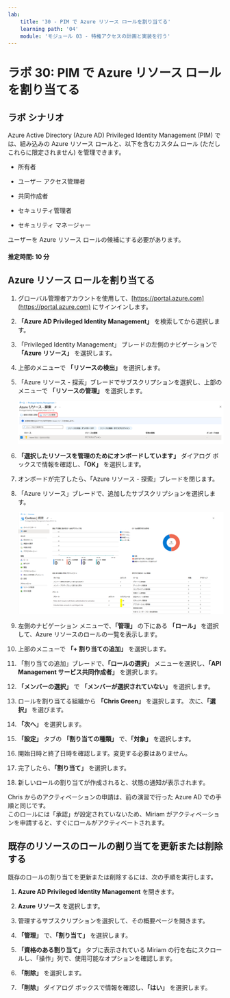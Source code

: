 ```yaml
---
lab:
    title: '30 - PIM で Azure リソース ロールを割り当てる'
    learning path: '04'
    module: 'モジュール 03 - 特権アクセスの計画と実装を行う'
---
```


# ラボ 30: PIM で Azure リソース ロールを割り当てる

## ラボ シナリオ

Azure Active Directory (Azure AD) Privileged Identity Management (PIM) では、組み込みの Azure リソース ロールと、以下を含むカスタム ロール (ただしこれらに限定されません) を管理できます。

- 所有者

- ユーザー アクセス管理者

- 共同作成者

- セキュリティ管理者

- セキュリティ マネージャー

ユーザーを Azure リソース ロールの候補にする必要があります。

#### 推定時間: 10 分

## Azure リソース ロールを割り当てる

1. グローバル管理者アカウントを使用して、[https://portal.azure.com](https://portal.azure.com) にサインインします。

2. **「Azure AD Privileged Identity Management」** を検索してから選択します。

3. 「Privileged Identity Management」 ブレードの左側のナビゲーションで **「Azure リソース」** を選択します。

4. 上部のメニューで **「リソースの検出」** を選択します。

5. 「Azure リソース - 探索」ブレードでサブスクリプションを選択し、上部のメニューで **「リソースの管理」** を選択します。

    ![サブスクリプションとリソースの管理が強調表示されている 「Azure リソース - 検出」ブレードを表示している画面イメージ](./media/lp4-mod3-pim-azure-resource-management.png)

6. **「選択したリソースを管理のためにオンボードしています」** ダイアログ ボックスで情報を確認し、**「OK」** を選択します。

7. オンボードが完了したら、「Azure リソース - 探索」ブレードを閉じます。

8. 「Azure リソース」ブレードで、追加したサブスクリプションを選択します。

    ![最近追加された Azure リソースを表示している画面イメージ](./media/lp4-mod3-pim-az-resource-overview.png)

9. 左側のナビゲーション メニューで、**「管理」** の下にある **「ロール」** を選択して、Azure リソースのロールの一覧を表示します。

10. 上部のメニューで **「+ 割り当ての追加」** を選択します。

11. 「割り当ての追加」ブレードで、**「ロールの選択」** メニューを選択し、**「API Management サービス共同作成者」** を選択します。

12. **「メンバーの選択」** で **「メンバーが選択されていない」** を選択します。

13. ロールを割り当てる組織から **「Chris Green」** を選択します。  次に、**「選択」** を選びます。

14. **「次へ」** を選択します。

15. **「設定」** タブの **「割り当ての種類」** で、**「対象」** を選択します。

16. 開始日時と終了日時を確認します。変更する必要はありません。

17. 完了したら、**「割り当て」** を選択します。

18. 新しいロールの割り当てが作成されると、状態の通知が表示されます。

Chris からのアクティベーションの申請は、前の演習で行った Azure AD での手順と同じです。   
このロールには「承認」が設定されていないため、Miriam がアクティベーションを申請すると、すぐにロールがアクティベートされます。

## 既存のリソースのロールの割り当てを更新または削除する

既存のロールの割り当てを更新または削除するには、次の手順を実行します。

1. **Azure AD Privileged Identity Management** を開きます。

2. **Azure リソース** を選択します。

3. 管理するサブスクリプションを選択して、その概要ページを開きます。

4. **「管理」** で、**「割り当て」** を選択します。

5. **「資格のある割り当て」** タブに表示されている Miriam の行を右にスクロールし、「操作」列で、使用可能なオプションを確認します。

6. **「削除」** を選択します。

7. **「削除」** ダイアログ ボックスで情報を確認し、**「はい」** を選択します。
